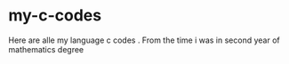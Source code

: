 # my-c-codes
Here are alle my language c codes . From the time i was in second year of mathematics degree
